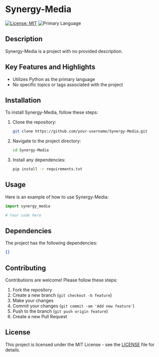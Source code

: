 # Synergy-Media

[![License: MIT](https://img.shields.io/badge/License-MIT-yellow.svg)](https://opensource.org/licenses/MIT)
![Primary Language](https://img.shields.io/badge/Primary%20Language-Python-blue)

## Description
Synergy-Media is a project with no provided description.

## Key Features and Highlights
- Utilizes Python as the primary language
- No specific topics or tags associated with the project

## Installation
To install Synergy-Media, follow these steps:

1. Clone the repository:
    ```bash
    git clone https://github.com/your-username/Synergy-Media.git
    ```

2. Navigate to the project directory:
    ```bash
    cd Synergy-Media
    ```

3. Install any dependencies:
    ```bash
    pip install -r requirements.txt
    ```

## Usage
Here is an example of how to use Synergy-Media:

```python
import synergy_media

# Your code here
```

## Dependencies
The project has the following dependencies:
```json
{}
```

## Contributing
Contributions are welcome! Please follow these steps:
1. Fork the repository
2. Create a new branch (`git checkout -b feature`)
3. Make your changes
4. Commit your changes (`git commit -am 'Add new feature'`)
5. Push to the branch (`git push origin feature`)
6. Create a new Pull Request

## License
This project is licensed under the MIT License - see the [LICENSE](LICENSE) file for details.
